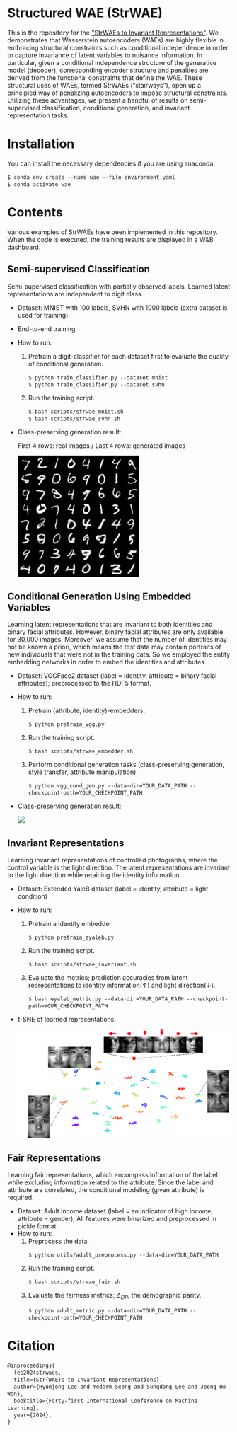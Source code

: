 # Structured WAE (StrWAE)

This is the repository for the ["StrWAEs to Invariant Representations"](https://openreview.net/forum?id=kLZZWvqlEm&referrer=%5Bthe%20profile%20of%20Joong-Ho%20Won%5D(%2Fprofile%3Fid%3D~Joong-Ho_Won1)). We demonstrates
that Wasserstein autoencoders (WAEs) are highly flexible in embracing structural constraints such as conditional independence in order to capture invariance of latent variables to nuisance information. In particular, given a conditional independence structure of the generative model (decoder), corresponding encoder structure and penalties are derived from the functional constraints that define the WAE. These structural uses of WAEs, termed StrWAEs (“stairways”), open up a principled way of penalizing autoencoders to impose structural constraints. Utilizing these advantages, we present a handful of results on semi-supervised classification, conditional generation, and invariant representation tasks.

# Installation

You can install the necessary dependencies if you are using anaconda.
```
$ conda env create --name wae --file environment.yaml
$ conda activate wae
```

<!-- The following packages are required.

- python >= 3.8
- torch >= 2.0.1
- torchvision >= 0.15.2
- torchmetrics >= 1.2.0 (torchmetrics[image])
- tqdm
- matplotlib
- pandas
- sklearn
- scipy
- h5py
- wandb -->

# Contents

Various examples of StrWAEs have been implemented in this repository. When the code is executed, the training results are displayed in a W&B dashboard.

## Semi-supervised Classification

Semi-supervised classification with partially observed labels. Learned latent representations are independent to digit class.

- Dataset: MNIST with 100 labels, SVHN with 1000 labels (extra dataset is used for training)
- End-to-end training
- How to run:
    1. Pretrain a digit-classifier for each dataset first to evaluate the quality of conditional generation.
        ```
        $ python train_classifier.py --dataset mnist
        $ python train_classifier.py --dataset svhn
        ```
    2. Run the training script.
        ```
        $ bash scripts/strwae_mnist.sh
        $ bash scripts/strwae_svhn.sh
        ```
- Class-preserving generation result:

    First 4 rows: real images / Last 4 rows: generated images

    ![](./images/mnist_class_preserving_generation.png)

## Conditional Generation Using Embedded Variables

Learning latent representations that are invariant to both identities and binary facial attributes. However, binary facial attributes are only available for 30,000 images. Moreover, we assume that the number of identities may not be known a priori, which means the test data may contain portraits of new individuals that were not in the training data. So we employed the entity embedding networks in order to embed the identities and attributes.

- Dataset: VGGFace2 dataset (label = identity, attribute = binary facial attributes); preprocessed to the HDF5 format.
- How to run:
    1. Pretrain (attribute, identity)-embedders.
        ```
        $ python pretrain_vgg.py
        ```
    2. Run the training script.
        ```
        $ bash scripts/strwae_embedder.sh
        ```
    3. Perform conditional generation tasks (class-preserving generation, style transfer, attribute manipulation).
        ```
        $ python vgg_cond_gen.py --data-dir=YOUR_DATA_PATH --checkpoint-path=YOUR_CHECKPOINT_PATH
        ```
- Class-preserving generation result:

    ![](./images/vggface2_generation.png)

## Invariant Representations

Learning invariant representations of controlled photographs, where the control variable is the light direction. The latent representations are invariant to the light direction while retaining the identity information.

- Dataset: Extended YaleB dataset (label = identity, attribute = light condition)
- How to run:
    1. Pretrain a identity embedder.
        ```
        $ python pretrain_eyaleb.py
        ```
    2. Run the training script.
        ```
        $ bash scripts/strwae_invariant.sh
        ```
    3. Evaluate the metrics; prediction accuracies from latent representations to identity information(↑) and light direction(↓).
        ```
        $ bash eyaleb_metric.py --data-dir=YOUR_DATA_PATH --checkpoint-path=YOUR_CHECKPOINT_PATH
        ```
- t-SNE of learned representations:

    ![](./images/tsne_eyaleb.png)


## Fair Representations

Learning fair representations, which encompass information of the label while excluding information related to the attribute. Since the label and attribute are correlated, the conditional modeling (given attribute) is required.

- Dataset: Adult Income dataset (label = an indicator of high income, attribute = gender); All features were binarized and preprocessed in pickle format.
- How to run:
    1. Preprocess the data.
        ```
        $ python utils/adult_preprocess.py --data-dir=YOUR_DATA_PATH
        ```
    2. Run the training script.
        ```
        $ bash scripts/strwae_fair.sh
        ```
    3. Evaluate the fairness metrics; $\Delta_{DP}$, the demographic parity.
        ```
        $ python adult_metric.py --data-dir=YOUR_DATA_PATH --checkpoint-path=YOUR_CHECKPOINT_PATH
        ```

# Citation

```
@inproceedings{
  lee2024strwaes,
  title={Str{WAE}s to Invariant Representations},
  author={Hyunjong Lee and Yedarm Seong and Sungdong Lee and Joong-Ho Won},
  booktitle={Forty-first International Conference on Machine Learning},
  year={2024},
}
```
